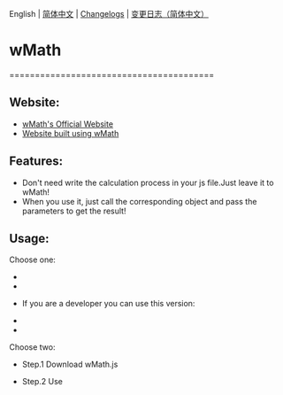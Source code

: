 English | [简体中文](./README_CN.md) | [Changelogs](./ChangeLogs_EN.md) | [变更日志（简体中文）](ChangeLogs_CN.md)

# wMath
========================================
## Website:

- [wMath's Official Website](http://wmath.icu/)
- [Website built using wMath](http://math.wmath.icu/)


## Features:

  - Don't need write the calculation process in your js file.Just leave it to wMath!
  - When you use it, just call the corresponding object and pass the parameters to get the result!

## Usage:

Choose one: 
  - <script src="http://wyjs.fun/wmath/wMath-Latest-1.2.3.js"> </script> 
  - <script src="http://wyjs.fun/wmath/algebra-0.2.4.min.js"> </script> 
  + If you are a developer you can use this version:
  - <script src="http://wyjs.fun/wmath/wMath-Debug-Latest-1.2.3.js"> </script> 
  - <script src="http://wyjs.fun/wmath/algebra-0.2.4.min.js"> </script> 

Choose two: 

  - Step.1 Download wMath.js 

  - Step.2 Use <script> label introduce wMath.js
  

  
## Notices:
  - When you use the eq object,you must introduce Algebra.js.
  - Algebra.js:https://github.com/nicolewhite/algebra.js
